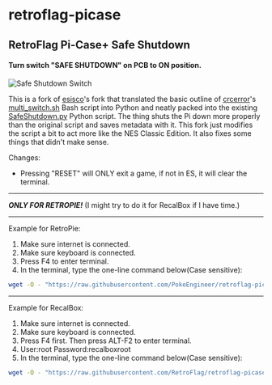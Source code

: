 # retroflag-picase
## RetroFlag Pi-Case+ Safe Shutdown

#### Turn switch "SAFE SHUTDOWN" on PCB to ON position.

![Safe Shutdown Switch](http://retroflag.com/images/nespi_case+/safe_shutdown.jpg "Safe Shutdown Switch")

This is a fork of [esisco](https://github.com/esisco)'s fork that translated the basic outline of [crcerror](https://github.com/crcerror)'s [multi_switch.sh](https://github.com/crcerror/retroflag-picase/blob/master/multi_switch.sh) Bash script into Python and neatly packed into the existing [SafeShutdown.py](../SafeShutdown.py) Python script. The thing shuts the Pi down more properly than the original script and saves metadata with it. This fork just modifies the script a bit to act more like the NES Classic Edition. It also fixes some things that didn't make sense.

Changes:
- Pressing "RESET" will ONLY exit a game, if not in ES, it will clear the terminal.

--------------------
**_ONLY FOR RETROPIE!_**
(I might try to do it for RecalBox if I have time.)

--------------------

Example for RetroPie:
1. Make sure internet is connected.
2. Make sure keyboard is connected.
3. Press F4 to enter terminal.
4. In the terminal, type the one-line command below(Case sensitive):

```bash
wget -O - "https://raw.githubusercontent.com/PokeEngineer/retroflag-picase/master/install.sh" | sudo bash
```

--------------------

Example for RecalBox:
1. Make sure internet is connected.
2. Make sure keyboard is connected.
3. Press F4 first. Then press ALT-F2 to enter terminal.
4. User:root Password:recalboxroot
5. In the terminal, type the one-line command below(Case sensitive):

```bash
wget -O - "https://raw.githubusercontent.com/RetroFlag/retroflag-picase/master/recalbox_install.sh" | bash
```
